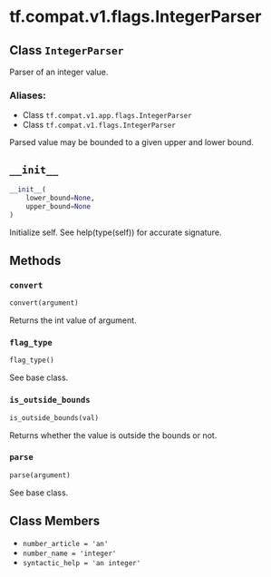 <div itemscope itemtype="http://developers.google.com/ReferenceObject">
<meta itemprop="name" content="tf.compat.v1.flags.IntegerParser" />
<meta itemprop="path" content="Stable" />
<meta itemprop="property" content="__init__"/>
<meta itemprop="property" content="convert"/>
<meta itemprop="property" content="flag_type"/>
<meta itemprop="property" content="is_outside_bounds"/>
<meta itemprop="property" content="parse"/>
<meta itemprop="property" content="number_article"/>
<meta itemprop="property" content="number_name"/>
<meta itemprop="property" content="syntactic_help"/>
</div>

# tf.compat.v1.flags.IntegerParser

## Class `IntegerParser`

Parser of an integer value.



### Aliases:

* Class `tf.compat.v1.app.flags.IntegerParser`
* Class `tf.compat.v1.flags.IntegerParser`

<!-- Placeholder for "Used in" -->

Parsed value may be bounded to a given upper and lower bound.

<h2 id="__init__"><code>__init__</code></h2>

``` python
__init__(
    lower_bound=None,
    upper_bound=None
)
```

Initialize self.  See help(type(self)) for accurate signature.




## Methods

<h3 id="convert"><code>convert</code></h3>

``` python
convert(argument)
```

Returns the int value of argument.


<h3 id="flag_type"><code>flag_type</code></h3>

``` python
flag_type()
```

See base class.


<h3 id="is_outside_bounds"><code>is_outside_bounds</code></h3>

``` python
is_outside_bounds(val)
```

Returns whether the value is outside the bounds or not.


<h3 id="parse"><code>parse</code></h3>

``` python
parse(argument)
```

See base class.




## Class Members

* `number_article = 'an'` <a id="number_article"></a>
* `number_name = 'integer'` <a id="number_name"></a>
* `syntactic_help = 'an integer'` <a id="syntactic_help"></a>

